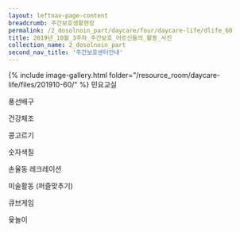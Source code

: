 ```yaml
--- 
layout: leftnav-page-content 
breadcrumb: 주간보호생활현장 
permalink: /2_dosolnoin_part/daycare/four/daycare-life/dlife_60
title: 2019년_10월_3주차_주간보호_어르신들의_활동_사진
collection_name: 2_dosolnoin_part
second_nav_title: '주간보호센터안내' 
---
```

{% include image-gallery.html folder="/resource_room/daycare-life/files/201910-60/" %}
민요교실

풍선배구

건강체조

콩고르기

숫자색칠

손율동 레크레이션

미술활동 (퍼즐맞추기)

큐브게임

윷놀이